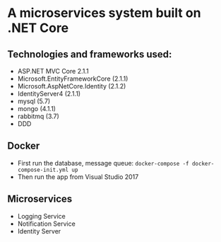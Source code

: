 # A microservices system built on .NET Core

## Technologies and frameworks used:
- ASP.NET MVC Core 2.1.1
- Microsoft.EntityFrameworkCore (2.1.1)
- Microsoft.AspNetCore.Identity (2.1.2)
- IdentityServer4 (2.1.1)
- mysql (5.7)
- mongo (4.1.1)
- rabbitmq (3.7)
- DDD

## Docker
- First run the database, message queue: `docker-compose -f docker-compose-init.yml up`
- Then run the app from Visual Studio 2017

## Microservices
- Logging Service
- Notification Service
- Identity Server